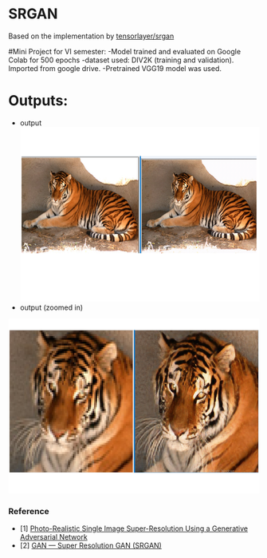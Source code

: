 # SRGAN
Based on the implementation by [tensorlayer/srgan](https://github.com/tensorlayer/srgan)

#Mini Project for VI semester:
  -Model trained and evaluated on Google Colab for 500 epochs
  -dataset used: DIV2K (training and validation). Imported from google drive.
  -Pretrained VGG19 model was used.
   
 
# Outputs:
* output  <br>
<img src="outputs/output1.png" width="600" height="350"> <br>
* output  (zoomed in)
<img src="outputs/output2.png" width="600" height="350">

### Reference
* [1] [Photo-Realistic Single Image Super-Resolution Using a Generative Adversarial Network](https://arxiv.org/abs/1609.04802)
* [2] [GAN — Super Resolution GAN (SRGAN)](https://medium.com/@jonathan_hui/gan-super-resolution-gan-srgan-b471da7270ec)
